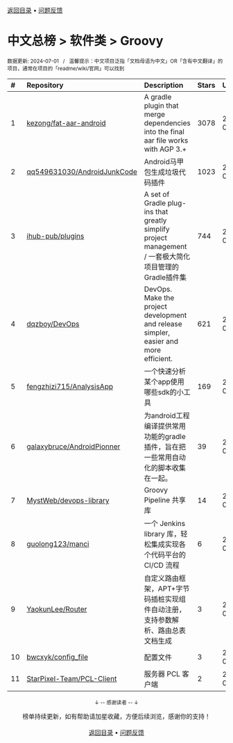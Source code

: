 <a href="https://github.com/GrowingGit/GitHub-Chinese-Top-Charts#github中文排行榜">返回目录</a> • <a href="/content/docs/feedback.md">问题反馈</a>

# 中文总榜 > 软件类 > Groovy
<sub>数据更新: 2024-07-01&nbsp;&nbsp;&nbsp;/&nbsp;&nbsp;&nbsp;温馨提示：中文项目泛指「文档母语为中文」OR「含有中文翻译」的项目，通常在项目的「readme/wiki/官网」可以找到</sub>

|#|Repository|Description|Stars|Updated|
|:-|:-|:-|:-|:-|
|1|[kezong/fat-aar-android](https://github.com/kezong/fat-aar-android)|A gradle plugin that merge dependencies into the final aar file works with AGP 3.+|3078|2024-06-23|
|2|[qq549631030/AndroidJunkCode](https://github.com/qq549631030/AndroidJunkCode)|Android马甲包生成垃圾代码插件|1023|2024-03-07|
|3|[ihub-pub/plugins](https://github.com/ihub-pub/plugins)|A set of Gradle plug-ins that greatly simplify project management / 一套极大简化项目管理的Gradle插件集|744|2024-06-28|
|4|[dqzboy/DevOps](https://github.com/dqzboy/DevOps)|DevOps. Make the project development and release simpler, easier and more efficient.|621|2024-06-21|
|5|[fengzhizi715/AnalysisApp](https://github.com/fengzhizi715/AnalysisApp)|一个快速分析某个app使用哪些sdk的小工具|169|2024-06-16|
|6|[galaxybruce/AndroidPionner](https://github.com/galaxybruce/AndroidPionner)|为android工程编译提供常用功能的gradle插件，旨在把一些常用自动化的脚本收集在一起。|39|2024-06-03|
|7|[MystWeb/devops-library](https://github.com/MystWeb/devops-library)|Groovy Pipeline 共享库|14|2024-06-21|
|8|[guolong123/manci](https://github.com/guolong123/manci)|一个 Jenkins library 库，轻松集成实现各个代码平台的 CI/CD 流程|6|2024-05-17|
|9|[YaokunLee/Router](https://github.com/YaokunLee/Router)|自定义路由框架，APT+字节码插桩实现组件自动注册，支持参数解析、路由总表文档生成|3|2024-03-02|
|10|[bwcxyk/config_file](https://github.com/bwcxyk/config_file)|配置文件|3|2024-05-27|
|11|[StarPixel-Team/PCL-Client](https://github.com/StarPixel-Team/PCL-Client)|服务器 PCL 客户端|2|2024-06-27|

<div align="center">
    <p><sub>↓ -- 感谢读者 -- ↓</sub></p>
    榜单持续更新，如有帮助请加星收藏，方便后续浏览，感谢你的支持！
</div>

<br/>

<div align="center"><a href="https://github.com/GrowingGit/GitHub-Chinese-Top-Charts#github中文排行榜">返回目录</a> • <a href="/content/docs/feedback.md">问题反馈</a></div>
